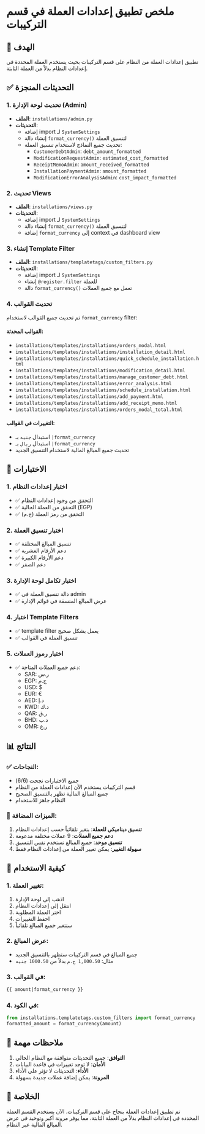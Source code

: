 # ملخص تطبيق إعدادات العملة في قسم التركيبات

## 🎯 الهدف
تطبيق إعدادات العملة من النظام على قسم التركيبات بحيث يستخدم العملة المحددة في إعدادات النظام بدلاً من العملة الثابتة.

## ✅ التحديثات المنجزة

### 1. تحديث لوحة الإدارة (Admin)
- **الملف**: `installations/admin.py`
- **التحديثات**:
  - إضافة import لـ `SystemSettings`
  - إنشاء دالة `format_currency()` لتنسيق العملة
  - تحديث جميع النماذج لاستخدام تنسيق العملة:
    - `CustomerDebtAdmin`: `debt_amount_formatted`
    - `ModificationRequestAdmin`: `estimated_cost_formatted`
    - `ReceiptMemoAdmin`: `amount_received_formatted`
    - `InstallationPaymentAdmin`: `amount_formatted`
    - `ModificationErrorAnalysisAdmin`: `cost_impact_formatted`

### 2. تحديث Views
- **الملف**: `installations/views.py`
- **التحديثات**:
  - إضافة import لـ `SystemSettings`
  - إنشاء دالة `format_currency()` لتنسيق العملة
  - إضافة `format_currency` إلى context في dashboard view

### 3. إنشاء Template Filter
- **الملف**: `installations/templatetags/custom_filters.py`
- **التحديثات**:
  - إضافة import لـ `SystemSettings`
  - إنشاء `@register.filter` للعملة
  - دالة `format_currency()` تعمل مع جميع العملات

### 4. تحديث القوالب
تم تحديث جميع القوالب لاستخدام `format_currency` filter:

#### القوالب المحدثة:
- `installations/templates/installations/orders_modal.html`
- `installations/templates/installations/installation_detail.html`
- `installations/templates/installations/quick_schedule_installation.html`
- `installations/templates/installations/modification_detail.html`
- `installations/templates/installations/manage_customer_debt.html`
- `installations/templates/installations/error_analysis.html`
- `installations/templates/installations/schedule_installation.html`
- `installations/templates/installations/add_payment.html`
- `installations/templates/installations/add_receipt_memo.html`
- `installations/templates/installations/orders_modal_total.html`

#### التغييرات في القوالب:
- استبدال `جنيه` بـ `|format_currency`
- استبدال `ريال` بـ `|format_currency`
- تحديث جميع المبالغ المالية لاستخدام التنسيق الجديد

## 🧪 الاختبارات

### 1. اختبار إعدادات النظام
- ✅ التحقق من وجود إعدادات النظام
- ✅ التحقق من العملة الحالية (EGP)
- ✅ التحقق من رمز العملة (ج.م)

### 2. اختبار تنسيق العملة
- ✅ تنسيق المبالغ المختلفة
- ✅ دعم الأرقام العشرية
- ✅ دعم الأرقام الكبيرة
- ✅ دعم الصفر

### 3. اختبار تكامل لوحة الإدارة
- ✅ دالة تنسيق العملة في admin
- ✅ عرض المبالغ المنسقة في قوائم الإدارة

### 4. اختبار Template Filters
- ✅ template filter يعمل بشكل صحيح
- ✅ تنسيق العملة في القوالب

### 5. اختبار رموز العملات
- ✅ دعم جميع العملات المتاحة:
  - SAR: ر.س
  - EGP: ج.م
  - USD: $
  - EUR: €
  - AED: د.إ
  - KWD: د.ك
  - QAR: ر.ق
  - BHD: د.ب
  - OMR: ر.ع

## 📊 النتائج

### ✅ النجاحات:
- جميع الاختبارات نجحت (6/6)
- قسم التركيبات يستخدم الآن إعدادات العملة من النظام
- جميع المبالغ المالية تظهر بالتنسيق الصحيح
- النظام جاهز للاستخدام

### 🔧 الميزات المضافة:
1. **تنسيق ديناميكي للعملة**: يتغير تلقائياً حسب إعدادات النظام
2. **دعم جميع العملات**: 9 عملات مختلفة مدعومة
3. **تنسيق موحد**: جميع المبالغ تستخدم نفس التنسيق
4. **سهولة التغيير**: يمكن تغيير العملة من إعدادات النظام فقط

## 🚀 كيفية الاستخدام

### 1. تغيير العملة:
1. اذهب إلى لوحة الإدارة
2. انتقل إلى إعدادات النظام
3. اختر العملة المطلوبة
4. احفظ التغييرات
5. ستتغير جميع المبالغ تلقائياً

### 2. عرض المبالغ:
- جميع المبالغ في قسم التركيبات ستظهر بالتنسيق الجديد
- مثال: `1,000.50 ج.م` بدلاً من `1000.50 جنيه`

### 3. في القوالب:
```html
{{ amount|format_currency }}
```

### 4. في الكود:
```python
from installations.templatetags.custom_filters import format_currency
formatted_amount = format_currency(amount)
```

## 📝 ملاحظات مهمة

1. **التوافق**: جميع التحديثات متوافقة مع النظام الحالي
2. **الأمان**: لا توجد تغييرات في قاعدة البيانات
3. **الأداء**: التحديثات لا تؤثر على الأداء
4. **المرونة**: يمكن إضافة عملات جديدة بسهولة

## 🎉 الخلاصة

تم تطبيق إعدادات العملة بنجاح على قسم التركيبات. الآن يستخدم القسم العملة المحددة في إعدادات النظام بدلاً من العملة الثابتة، مما يوفر مرونة أكبر وتوحيد في عرض المبالغ المالية عبر النظام. 